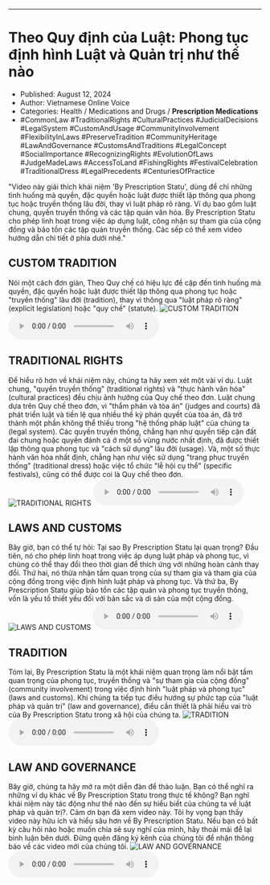 
---

# Theo Quy định của Luật: Phong tục định hình Luật và Quản trị như thế nào

- Published: August 12, 2024
- Author: Vietnamese Online Voice
- Categories: Health / Medications and Drugs / **Prescription Medications**
- #CommonLaw #TraditionalRights #CulturalPractices #JudicialDecisions #LegalSystem #CustomAndUsage #CommunityInvolvement #FlexibilityInLaws #PreserveTradition #CommunityHeritage #LawAndGovernance #CustomsAndTraditions #LegalConcept #SocialImportance #RecognizingRights #EvolutionOfLaws #JudgeMadeLaws #AccessToLand #FishingRights #FestivalCelebration #TraditionalDress #LegalPrecedents #CenturiesOfPractice

"Video này giải thích khái niệm 'By Prescription Statu', dùng để chỉ những tình huống mà quyền, đặc quyền hoặc luật được thiết lập thông qua phong tục hoặc truyền thống lâu đời, thay vì luật pháp rõ ràng. Ví dụ bao gồm luật chung, quyền truyền thống và các tập quán văn hóa. By Prescription Statu cho phép linh hoạt trong việc áp dụng luật, công nhận sự tham gia của cộng đồng và bảo tồn các tập quán truyền thống. Các sếp có thể xem video hướng dẫn chi tiết ở phía dưới nhé."


## CUSTOM TRADITION

Nói một cách đơn giản, Theo Quy chế có hiệu lực đề cập đến tình huống mà quyền, đặc quyền hoặc luật được thiết lập thông qua phong tục hoặc "truyền thống" lâu đời (tradition), thay vì thông qua "luật pháp rõ ràng" (explicit legislation) hoặc "quy chế" (statute).
![CUSTOM TRADITION](https://http-archiver-apis-production-80.schnworks.com/storage/images/transitions/2024-08-12/transition-22524338476-Montserrat-ExtraBold-673AB7.jpg)
<audio controls>
    <source src="https://http-archiver-apis-production-80.schnworks.com/storage/storage/audio/file-22719017880.mp3" type="audio/mpeg">
</audio>



## TRADITIONAL RIGHTS

Để hiểu rõ hơn về khái niệm này, chúng ta hãy xem xét một vài ví dụ. Luật chung, "quyền truyền thống" (traditional rights) và "thực hành văn hóa" (cultural practices) đều chịu ảnh hưởng của Quy chế theo đơn. Luật chung dựa trên Quy chế theo đơn, vì "thẩm phán và tòa án" (judges and courts) đã phát triển luật và tiền lệ qua nhiều thế kỷ phán quyết của tòa án, đã trở thành một phần không thể thiếu trong "hệ thống pháp luật" của chúng ta (legal system). Các quyền truyền thống, chẳng hạn như quyền tiếp cận đất đai chung hoặc quyền đánh cá ở một số vùng nước nhất định, đã được thiết lập thông qua phong tục và "cách sử dụng" lâu đời (usage). Và, một số thực hành văn hóa nhất định, chẳng hạn như việc sử dụng "trang phục truyền thống" (traditional dress) hoặc việc tổ chức "lễ hội cụ thể" (specific festivals), cũng có thể được coi là Quy chế theo đơn.
![TRADITIONAL RIGHTS](https://http-archiver-apis-production-80.schnworks.com/storage/images/transitions/2024-08-12/transition-72088919340-Montserrat-SemiBold-9C27B0.jpg)
<audio controls>
    <source src="https://http-archiver-apis-production-80.schnworks.com/storage/storage/audio/file-48413417987.mp3" type="audio/mpeg">
</audio>



## LAWS AND CUSTOMS

Bây giờ, bạn có thể tự hỏi: Tại sao By Prescription Statu lại quan trọng? Đầu tiên, nó cho phép linh hoạt trong việc áp dụng luật pháp và phong tục, vì chúng có thể thay đổi theo thời gian để thích ứng với những hoàn cảnh thay đổi. Thứ hai, nó thừa nhận tầm quan trọng của sự tham gia và tham gia của cộng đồng trong việc định hình luật pháp và phong tục. Và thứ ba, By Prescription Statu giúp bảo tồn các tập quán và phong tục truyền thống, vốn là yếu tố thiết yếu đối với bản sắc và di sản của một cộng đồng.
![LAWS AND CUSTOMS](https://http-archiver-apis-production-80.schnworks.com/storage/images/transitions/2024-08-12/transition-16411537388-Montserrat-Regular-004895.jpg)
<audio controls>
    <source src="https://http-archiver-apis-production-80.schnworks.com/storage/storage/audio/file-50890336281.mp3" type="audio/mpeg">
</audio>



## TRADITION

Tóm lại, By Prescription Statu là một khái niệm quan trọng làm nổi bật tầm quan trọng của phong tục, truyền thống và "sự tham gia của cộng đồng" (community involvement) trong việc định hình "luật pháp và phong tục" (laws and customs). Khi chúng ta tiếp tục điều hướng sự phức tạp của "luật pháp và quản trị" (law and governance), điều cần thiết là phải hiểu vai trò của By Prescription Statu trong xã hội của chúng ta.
![TRADITION](https://http-archiver-apis-production-80.schnworks.com/storage/images/transitions/2024-08-12/transition--43220886671-Montserrat-Bold-004895.jpg)
<audio controls>
    <source src="https://http-archiver-apis-production-80.schnworks.com/storage/storage/audio/file-19319679412.mp3" type="audio/mpeg">
</audio>



## LAW AND GOVERNANCE

Bây giờ, chúng ta hãy mở ra một diễn đàn để thảo luận. Bạn có thể nghĩ ra những ví dụ khác về By Prescription Statu trong thực tế không? Bạn nghĩ khái niệm này tác động như thế nào đến sự hiểu biết của chúng ta về luật pháp và quản trị?. Cảm ơn bạn đã xem video này. Tôi hy vọng bạn thấy video này hữu ích và hiểu sâu hơn về By Prescription Statu. Nếu bạn có bất kỳ câu hỏi nào hoặc muốn chia sẻ suy nghĩ của mình, hãy thoải mái để lại bình luận bên dưới. Đừng quên đăng ký kênh của chúng tôi để nhận thông báo về các video mới của chúng tôi.
![LAW AND GOVERNANCE](https://http-archiver-apis-production-80.schnworks.com/storage/images/transitions/2024-08-12/transition-16288434589-Montserrat-SemiBold-4A148C.jpg)
<audio controls>
    <source src="https://http-archiver-apis-production-80.schnworks.com/storage/storage/audio/file-7021151364.mp3" type="audio/mpeg">
</audio>

